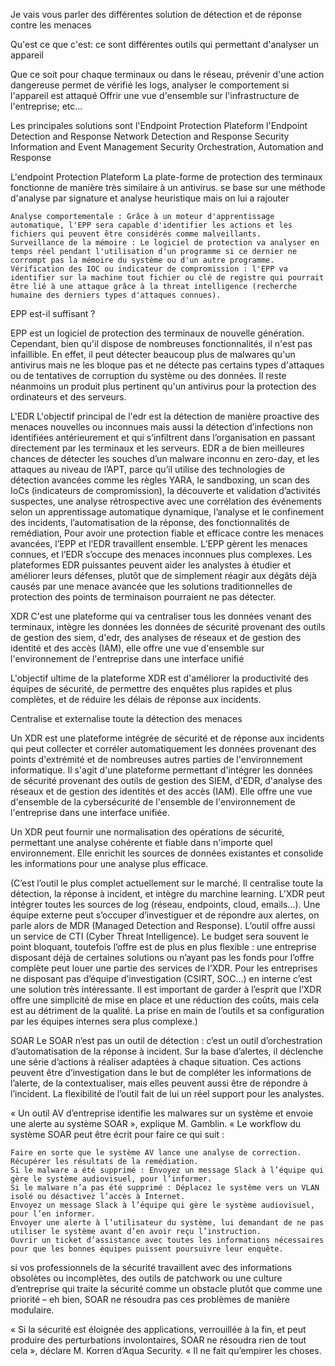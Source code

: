 Je vais vous parler des différentes solution de détection et de réponse contre les menaces

Qu'est ce que c'est: ce sont différentes outils qui permettant d'analyser un appareil

Que ce soit pour chaque terminaux ou dans le réseau, prévenir d'une action dangereuse
permet de vérifié les logs, analyser le comportement si l'appareil est attaqué
Offrir une vue d'ensemble sur l'infrastructure de l'entreprise; etc...

Les principales solutions sont 
l'Endpoint Protection Plateform
l'Endpoint Detection and Response
Network Detection and Response
Security Information and Event Management
Security Orchestration, Automation and Response

L'endpoint Protection Plateform
La plate-forme de protection des terminaux fonctionne de manière très similaire à un antivirus. 
se base sur une méthode d'analyse par signature et analyse heuristique
mais on lui a rajouter

    Analyse comportementale : Grâce à un moteur d'apprentissage automatique, l'EPP sera capable d'identifier les actions et les fichiers qui peuvent être considérés comme malveillants.
    Surveillance de la mémoire : Le logiciel de protection va analyser en temps réel pendant l'utilisation d'un programme si ce dernier ne corrompt pas la mémoire du système ou d'un autre programme.
    Vérification des IOC ou indicateur de compromission : l'EPP va identifier sur la machine tout fichier ou clé de registre qui pourrait être lié à une attaque grâce à la threat intelligence (recherche humaine des derniers types d'attaques connues).

EPP est-il suffisant ?

EPP est un logiciel de protection des terminaux de nouvelle génération. Cependant, bien qu'il dispose de nombreuses fonctionnalités, il n'est pas infaillible. En effet, il peut détecter beaucoup plus de malwares qu'un antivirus mais ne les bloque pas et ne détecte pas certains types d'attaques ou de tentatives de corruption du système ou des données. Il reste néanmoins un produit plus pertinent qu'un antivirus pour la protection des ordinateurs et des serveurs.

L'EDR 
L'objectif principal de l'edr est la détection de manière proactive des menaces nouvelles ou inconnues mais aussi la détection d’infections non identifiées antérieurement et qui s’infiltrent dans l’organisation en passant directement par les terminaux et les serveurs.
EDR a de bien meilleures chances de détecter les souches d’un malware inconnu en zero-day, et les attaques au niveau de l’APT, parce qu’il utilise des technologies de détection avancées comme les règles YARA, le sandboxing, un scan des IoCs (indicateurs de compromission), la découverte et validation d’activités suspectes, une analyse rétrospective avec une corrélation des événements selon un apprentissage automatique dynamique, l’analyse et le confinement des incidents, l’automatisation de la réponse, des fonctionnalités de remédiation,
Pour avoir une protection fiable et efficace contre les menaces avancées, l’EPP et l’EDR travaillent ensemble. L’EPP gèrent les menaces connues, et l’EDR s’occupe des menaces inconnues plus complexes. Les plateformes EDR puissantes peuvent aider les analystes à étudier et améliorer leurs défenses, plutôt que de simplement réagir aux dégâts déjà causés par une menace avancée que les solutions traditionnelles de protection des points de terminaison pourraient ne pas détecter.

XDR
C'est une plateforme qui va centraliser tous les données venant des terminaux, intègre les données les données de sécurité provenant des outils de gestion des siem, d'edr, des analyses de réseaux et de gestion des identité et des accès (IAM), elle offre une vue d'ensemble sur l'environnement de l'entreprise dans une interface unifié

L'objectif ultime de la plateforme XDR est d'améliorer la productivité des équipes de sécurité, de permettre des enquêtes plus rapides et plus complètes, et de réduire les délais de réponse aux incidents.


Centralise et externalise toute la détection des menaces

Un XDR est une plateforme intégrée de sécurité et de réponse aux incidents qui peut collecter et corréler automatiquement les données provenant des points d'extrémité et de nombreuses autres parties de l'environnement informatique. Il s'agit d'une plateforme permettant d'intégrer les données de sécurité provenant des outils de gestion des SIEM, d'EDR, d'analyse des réseaux et de gestion des identités et des accès (IAM). Elle offre une vue d'ensemble de la cybersécurité de l'ensemble de l'environnement de l'entreprise dans une interface unifiée.

Un XDR peut fournir une normalisation des opérations de sécurité, permettant une analyse cohérente et fiable dans n'importe quel environnement. Elle enrichit les sources de données existantes et consolide les informations pour une analyse plus efficace.


(C’est l’outil le plus complet actuellement sur le marché. Il centralise toute la détection, la réponse à incident, et intègre du marchine learning. L’XDR peut intégrer toutes les sources de log (réseau, endpoints, cloud, emails…). Une équipe externe peut s’occuper d’investiguer et de répondre aux alertes, on parle alors de MDR (Managed Detection and Response). L’outil offre aussi un service de CTI (Cyber Threat Intelligence). Le budget sera souvent le point bloquant, toutefois l’offre est de plus en plus flexible : une entreprise disposant déjà de certaines solutions ou n’ayant pas les fonds pour l’offre complète peut louer une partie des services de l’XDR. Pour les entreprises ne disposant pas d’équipe d’investigation (CSIRT, SOC…) en interne c’est une solution très intéressante. Il est important de garder à l’esprit que l’XDR offre une simplicité de mise en place et une réduction des coûts, mais cela est au détriment de la qualité. La prise en main de l’outils et sa configuration par les équipes internes sera plus complexe.)

SOAR
Le SOAR n’est pas un outil de détection : c’est un outil d’orchestration d’automatisation de la réponse à incident. Sur la base d’alertes, il déclenche une série d’actions à réaliser adaptées à chaque situation. Ces actions peuvent être d’investigation dans le but de compléter les informations de l’alerte, de la contextualiser, mais elles peuvent aussi être de répondre à l’incident. La flexibilité de l’outil fait de lui un réel support pour les analystes.


« Un outil AV d’entreprise identifie les malwares sur un système et envoie une alerte au système SOAR », explique M. Gamblin. « Le workflow du système SOAR peut être écrit pour faire ce qui suit :

    Faire en sorte que le système AV lance une analyse de correction.
    Récupérer les résultats de la remédiation.
    Si le malware a été supprimé : Envoyez un message Slack à l’équipe qui gère le système audiovisuel, pour l’informer.
    Si le malware n’a pas été supprimé : Déplacez le système vers un VLAN isolé ou désactivez l’accès à Internet.
    Envoyez un message Slack à l’équipe qui gère le système audiovisuel, pour l’en informer.
    Envoyer une alerte à l’utilisateur du système, lui demandant de ne pas utiliser le système avant d’en avoir reçu l’instruction.
    Ouvrir un ticket d’assistance avec toutes les informations nécessaires pour que les bonnes équipes puissent poursuivre leur enquête.

si vos professionnels de la sécurité travaillent avec des informations obsolètes ou incomplètes, des outils de patchwork ou une culture d’entreprise qui traite la sécurité comme un obstacle plutôt que comme une priorité – eh bien, SOAR ne résoudra pas ces problèmes de manière modulaire.

« Si la sécurité est éloignée des applications, verrouillée à la fin, et peut produire des perturbations involontaires, SOAR ne résoudra rien de tout cela », déclare M. Korren d’Aqua Security. « Il ne fait qu’empirer les choses.

